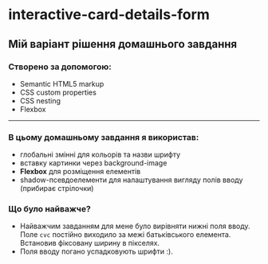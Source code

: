 # interactive-card-details-form

## Мій варіант рішення домашнього завдання

### Створено за допомогою:

-   Semantic HTML5 markup
-   CSS custom properties
-   CSS nesting
-   Flexbox

---

### В цьому домашньому завдання я використав:

-   глобальні змінні для кольорів та назви шрифту
-   вставку картинки через background-image
-   **Flexbox** для розміщення елементів
-   shadow-псевдоелементи для налаштування вигляду полів вводу (прибирає стрілочки)

### Що було найважче?

-   Найважчим завданням для мене було вирівняти нижні поля вводу. Поле `cvc` постійно виходило за межі батьківського елемента. Встановив фіксовану ширину в пікселях. 
-   Поля вводу погано успадковують шрифти :).
   